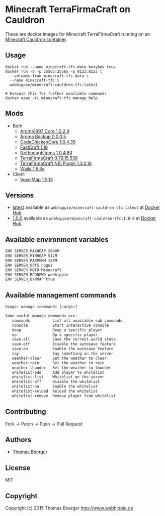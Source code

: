 # Minecraft TerraFirmaCraft on Cauldron

These are docker images for Minecraft TerraFirmaCraft running on an
[Minecraft Cauldron container](https://registry.hub.docker.com/u/webhippie/minecraft-cauldron/).


## Usage

```
docker run --name minecraft-tfc-data busybox true
docker run -d -p 25565:25565 -p 8123:8123 \
  --volumes-from minecraft-tfc-data \
  --name minecraft-tfc \
  webhippie/minecraft-cauldron-tfc:latest

# Execute this for further available commands
docker exec -ti minecraft-tfc manage help
```


## Mods

* Both
  * [Aroma1997 Core 1.0.2.9](http://www.minecraftforum.net/forums/mapping-and-modding/minecraft-mods/1287828)
  * [Aroma Backup 0.0.0.5](http://www.minecraftforum.net/forums/mapping-and-modding/minecraft-mods/1287828)
  * [CodeChickenCore 1.0.4.35](http://www.minecraftforum.net/forums/mapping-and-modding/minecraft-mods/1279956)
  * [FastCraft 1.19](http://forum.industrial-craft.net/index.php?page=Thread&threadID=10820)
  * [NotEnoughItems 1.0.4.83](http://www.minecraftforum.net/forums/mapping-and-modding/minecraft-mods/1279956)
  * [TerraFirmaCraft 0.79.15.538](http://terrafirmacraft.com/)
  * [TerraFirmaCraft NEI Plugin 1.3.0.16](http://terrafirmacraft.com/f/topic/6733-171079v11)
  * [Waila 1.5.8a](http://www.minecraftforum.net/forums/mapping-and-modding/minecraft-mods/1289765)
* Client
  * [VoxelMap 1.5.13](http://www.curse.com/mc-mods/minecraft/225179-voxelmap)


## Versions

* [latest](https://github.com/dockhippie/minecraft-cauldron-tfc/tree/master)
  available as ```webhippie/minecraft-cauldron-tfc:latest``` at
  [Docker Hub](https://registry.hub.docker.com/u/webhippie/minecraft-cauldron-tfc/)
* [1.0.0](https://github.com/dockhippie/minecraft-cauldron-tfc/tree/master)
  available as ```webhippie/minecraft-cauldron-tfc:1.0.0``` at
  [Docker Hub](https://registry.hub.docker.com/u/webhippie/minecraft-cauldron-tfc/)


## Available environment variables

```bash
ENV SERVER_MAXHEAP 2048M
ENV SERVER_MINHEAP 512M
ENV SERVER_MAXPERM 128M
ENV SERVER_OPTS nogui
ENV SERVER_MOTD Minecraft
ENV SERVER_RCONPWD webhippie
ENV SERVER_DYNMAP true
```


## Available management commands

```bash
Usage: manage <command> [<args>]

Some useful manage commands are:
   commands          List all available sub commands
   console           Start interactive console
   deop              Deop a specific player
   op                Op a specific player
   save-all          Save the current world state
   save-off          Disable the autosave feature
   save-on           Enable the autosave feature
   say               Say something on the server
   weather-clear     Set the weather to clear
   weather-rain      Set the weather to rain
   weather-thunder   Set the weather to thunder
   whitelist-add     Add player to whitelist
   whitelist-list    Whitelist on the server
   whitelist-off     Disable the whitelist
   whitelist-on      Enable the whitelist
   whitelist-reload  Reload the whitelist
   whitelist-remove  Remove player from whitelist
```


## Contributing

Fork -> Patch -> Push -> Pull Request


## Authors

* [Thomas Boerger](https://github.com/tboerger)


## License

MIT


## Copyright

Copyright (c) 2015 Thomas Boerger <http://www.webhippie.de>
